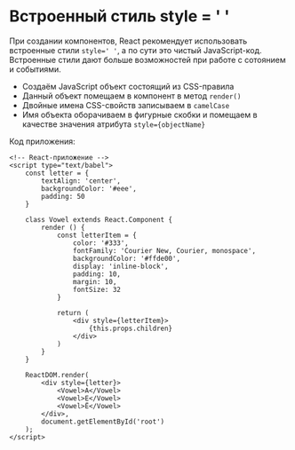 # Встроенный стиль style = ' '
При создании компонентов, React рекомендует использовать встроенные стили `style=' '`, а по сути это чистый JavaScript-код. Встроенные стили дают больше возможностей при работе с сотоянием и событиями.

* Создаём JavaScript объект состоящий из CSS-правила
* Данный объект помещаем в компонент в метод `render()`
* Двойные имена CSS-свойств записываем в `camelCase`
* Имя объекта оборачиваем в фигурные скобки и помещаем в качестве значения атрибута `style={objectName}`

Код приложения:

    <!-- React-приложение -->
    <script type="text/babel">
        const letter = {
            textAlign: 'center',
            backgroundColor: '#eee',
            padding: 50
        }

        class Vowel extends React.Component {
            render () {
                const letterItem = {
                    color: '#333',
                    fontFamily: 'Courier New, Courier, monospace',
                    backgroundColor: '#ffde00',
                    display: 'inline-block',
                    padding: 10,
                    margin: 10,
                    fontSize: 32
                }

                return (
                    <div style={letterItem}>
                        {this.props.children}
                    </div>
                )
            }
        }

        ReactDOM.render(
            <div style={letter}>
                <Vowel>А</Vowel>
                <Vowel>Е</Vowel>
                <Vowel>Ё</Vowel>
            </div>,
            document.getElementById('root')
        );
    </script>
